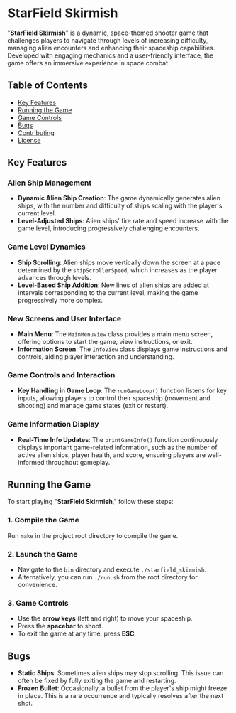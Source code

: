 
# StarField Skirmish

"**StarField Skirmish**" is a dynamic, space-themed shooter game that challenges players to navigate through levels of increasing difficulty, managing alien encounters and enhancing their spaceship capabilities. Developed with engaging mechanics and a user-friendly interface, the game offers an immersive experience in space combat.

## Table of Contents
- [Key Features](#key-features)
- [Running the Game](#running-the-game)
- [Game Controls](#game-controls)
- [Bugs](#bugs)
- [Contributing](#contributing)
- [License](#license)

## Key Features

### Alien Ship Management
- **Dynamic Alien Ship Creation**: The game dynamically generates alien ships, with the number and difficulty of ships scaling with the player's current level.
- **Level-Adjusted Ships**: Alien ships' fire rate and speed increase with the game level, introducing progressively challenging encounters.

### Game Level Dynamics
- **Ship Scrolling**: Alien ships move vertically down the screen at a pace determined by the `shipScrollerSpeed`, which increases as the player advances through levels.
- **Level-Based Ship Addition**: New lines of alien ships are added at intervals corresponding to the current level, making the game progressively more complex.

### New Screens and User Interface
- **Main Menu**: The `MainMenuView` class provides a main menu screen, offering options to start the game, view instructions, or exit.
- **Information Screen**: The `InfoView` class displays game instructions and controls, aiding player interaction and understanding.

### Game Controls and Interaction
- **Key Handling in Game Loop**: The `runGameLoop()` function listens for key inputs, allowing players to control their spaceship (movement and shooting) and manage game states (exit or restart).

### Game Information Display
- **Real-Time Info Updates**: The `printGameInfo()` function continuously displays important game-related information, such as the number of active alien ships, player health, and score, ensuring players are well-informed throughout gameplay.

## Running the Game

To start playing "**StarField Skirmish**," follow these steps:

### 1. **Compile the Game**
Run `make` in the project root directory to compile the game.

### 2. **Launch the Game**
- Navigate to the `bin` directory and execute `./starfield_skirmish`.
- Alternatively, you can run `./run.sh` from the root directory for convenience.

### 3. **Game Controls**
- Use the **arrow keys** (left and right) to move your spaceship.
- Press the **spacebar** to shoot.
- To exit the game at any time, press **ESC**.

## Bugs

- **Static Ships**: Sometimes alien ships may stop scrolling. This issue can often be fixed by fully exiting the game and restarting.
- **Frozen Bullet**: Occasionally, a bullet from the player's ship might freeze in place. This is a rare occurrence and typically resolves after the next shot.

